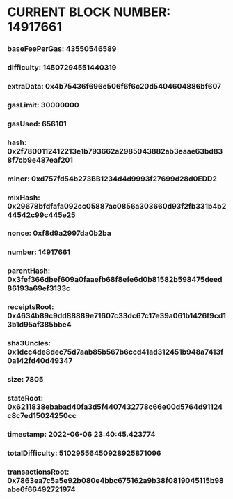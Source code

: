# CURRENT BLOCK NUMBER: 14917661

### baseFeePerGas: 43550546589
### difficulty: 14507294551440319
### extraData: 0x4b75436f696e506f6f6c20d5404604886bf607
### gasLimit: 30000000
### gasUsed: 656101
### hash: 0x2f7800112412213e1b793662a2985043882ab3eaae63bd838f7cb9e487eaf201
### miner: 0xd757fd54b273BB1234d4d9993f27699d28d0EDD2
### mixHash: 0x29678bfdfafa092cc05887ac0856a303660d93f2fb331b4b244542c99c445e25
### nonce: 0xf8d9a2997da0b2ba
### number: 14917661
### parentHash: 0x3fef366dbef609a0faaefb68f8efe6d0b81582b598475deed86193a69ef3133c
### receiptsRoot: 0x4634b89c9dd88889e71607c33dc67c17e39a061b1426f9cd13b1d95af385bbe4
### sha3Uncles: 0x1dcc4de8dec75d7aab85b567b6ccd41ad312451b948a7413f0a142fd40d49347
### size: 7805
### stateRoot: 0x6211838ebabad40fa3d5f4407432778c66e00d5764d91124c8c7ed15024250cc
### timestamp: 2022-06-06 23:40:45.423774
### totalDifficulty: 51029556450928925871096
### transactionsRoot: 0x7863ea7c5a5e92b080e4bbc675162a9b38f0819045115b98abe6f66492721974
